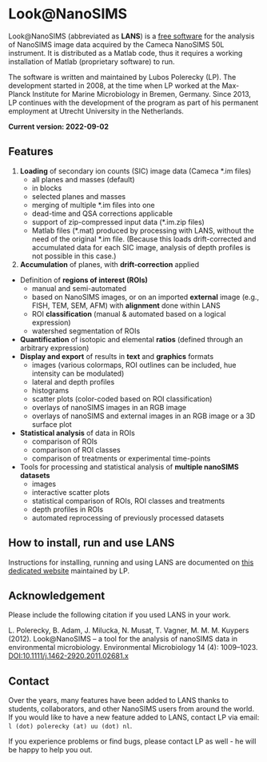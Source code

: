 # Look@NanoSIMS

Look@NanoSIMS (abbreviated as **LANS**) is a [free software](http://www.gnu.org/philosophy/free-sw.html) 
for the analysis of NanoSIMS image data acquired by the Cameca NanoSIMS 50L instrument. It is distributed 
as a Matlab code, thus it requires a working installation of Matlab (proprietary software) to run.

The software is written and maintained by Lubos Polerecky (LP). The development started in 2008, at the 
time when LP worked at the Max-Planck Institute for Marine Microbiology in Bremen, Germany. Since 2013, LP 
continues with the development of the program as part of his permanent employment at Utrecht University in the 
Netherlands.

**Current version: 2022-09-02**

## Features

1. **Loading** of secondary ion counts (SIC) image data (Cameca *.im files)
   - all planes and masses (default)
   - in blocks
   - selected planes and masses
   - merging of multiple *.im files into one
   - dead-time and QSA corrections applicable
   - support of zip-compressed input data (*.im.zip files)
   - Matlab files (*.mat) produced by processing with LANS, without the need of the original *.im file. (Because this loads drift-corrected and accumulated data for each SIC image, analysis of depth profiles is not possible in this case.)
2. **Accumulation** of planes, with **drift-correction** applied
- Definition of **regions of interest (ROIs)**
  - manual and semi-automated
  - based on NanoSIMS images, or on an imported **external** image (e.g., FISH, TEM, SEM, AFM) with **alignment** done within LANS
  - ROI **classification** (manual & automated based on a logical expression)
  - watershed segmentation of ROIs
- **Quantification** of isotopic and elemental **ratios** (defined through an arbitrary expression)
- **Display and export** of results in **text** and **graphics** formats
  - images (various colormaps, ROI outlines can be included, hue intensity can be modulated)
  - lateral and depth profiles
  - histograms
  - scatter plots (color-coded based on ROI classification)
  - overlays of nanoSIMS images in an RGB image
  - overlays of nanoSIMS and external images in an RGB image or a 3D surface plot
- **Statistical analysis** of data in ROIs 
  - comparison of ROIs
  - comparison of ROI classes
  - comparison of treatments or experimental time-points
- Tools for processing and statistical analysis of **multiple nanoSIMS datasets**
  - images
  - interactive scatter plots
  - statistical comparison of ROIs, ROI classes and treatments
  - depth profiles in ROIs
  - automated reprocessing of previously processed datasets

## How to install, run and use LANS

Instructions for installing, running and using LANS are documented on [this dedicated website](http://nanosims.geo.uu.nl/nanosims-wiki/doku.php/nanosims:lans) maintained by LP.

## Acknowledgement

Please include the following citation if you used LANS in your work. 

L. Polerecky, B. Adam, J. Milucka, N. Musat, T. Vagner, M. M. M. Kuypers (2012). 
Look@NanoSIMS – a tool for the analysis of nanoSIMS data in environmental microbiology. 
Environmental Microbiology 14 (4): 1009–1023.
[DOI:10.1111/j.1462-2920.2011.02681.x](http://onlinelibrary.wiley.com/doi/10.1111/j.1462-2920.2011.02681.x/abstract)

## Contact 

Over the years, many features have been added to LANS thanks to students, collaborators, and other NanoSIMS users 
from around the world. If you would like to have a new feature added to LANS, contact LP via email:
`l (dot) polerecky (at) uu (dot) nl`. 

If you experience problems or find bugs, please contact LP as well - he will be happy to help you out.
